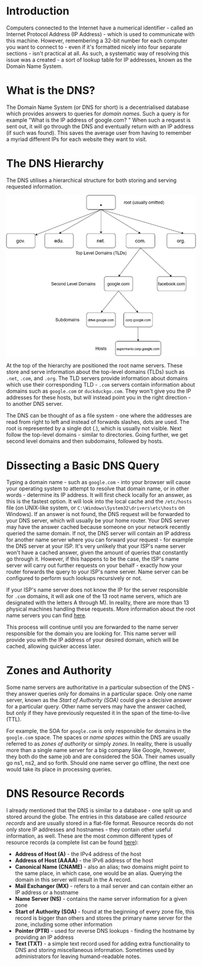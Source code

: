 # Introduction
Computers connected to the Internet have a numerical identifier - called an Internet Protocol Address (IP Address) - which is used to communicate with this machine. However, remembering a 32-bit number for each computer you want to connect to - even if it's formatted nicely into four separate sections - isn't practical at all. As such, a systematic way of resolving this issue was a created - a sort of lookup table for IP addresses, known as the Domain Name System.

# What is the DNS?
The Domain Name System (or DNS for short) is a decentrialised database which provides answers to queries for *domain names*. Such a query is for example "What is the IP address of google.com? " When such a request is sent out, it will go through the DNS and eventually return with an IP address (if such was found). This saves the average user from having to remember a myriad different IPs for each website they want to visit.

# The DNS Hierarchy
The DNS utilises a hierarchical structure for both storing and serving requested information.

![](../Resources/Images/DNSHierarchy.png)

At the top of the hierarchy are positioned the root name servers. These store and serve information about the top-level domains (TLDs) such as `.net`, `.com`, and `.org`. The TLD servers provide information about domains which use their corresponding TLD - `.com` servers contain information about domains such as `google.com` or `duckduckgo.com`. They won't give you the IP addresses for these hosts, but will instead point you in the right direction - to another DNS server. 

The DNS can be thought of as a file system - one where the addresses are read from right to left and instead of forwards slashes, dots are used. The root is represented by a single dot (.), which is usually not visible. Next follow the top-level domains - similar to directories. Going further, we get second level domains and then subdomains, followed by hosts.

# Dissecting a Basic DNS Query
Typing a domain name - such as `google.com` - into your browser will cause your operating system to attempt to resolve that domain name, or in other words - determine its IP address. It will first check locally for an answer, as this is the fastest option. It will look into the local cache and the `/etc/hosts` file (on UNIX-like system, or `C:\Windows\System32\drivers\etc\hosts` on Windows). If an answer is not found, the DNS request will be forwarded to your DNS server, which will usually be your home router. Your DNS server may have the answer cached because someone on your network recently queried the same domain. If not, the DNS server will contain an IP address for another name server where you can forward your request - for example the DNS server at your ISP. It's very unlikely that your ISP's name server won't have a cached answer, given the amount of queries that constantly go through it. However, if this happens to be the case, the ISP's name server will carry out further requests on your behalf - exactly how your router forwards the query to your ISP's name server. Name server can be configured to perform such lookups recursively or not. 

If your ISP's name server does not know the IP for the server responsible for `.com` domains, it will ask one of the 13 root name servers, which are designated with the letters A through M). In reality, there are more than 13 physical machines handling these requests. More information about the root name servers you can find [here](https://www.iana.org/domains/root/servers).

This process will continue until you are forwarded to the name server responsible for the domain you are looking for. This name server will provide you with the IP address of your desired domain, which will be cached, allowing quicker access later.

# Zones and Authority
Some name servers are authoritative in a particular subsection of the DNS - they answer queries only for domains in a particular space. Only one name server, known as the *Start of Authority (SOA)* could give a decisive answer for a particular query. Other name servers may have the answer cached, but only if they have previously requested it in the span of the time-to-live (TTL).

For example, the SOA for `google.com` is only responsible for domains in the `google.com` space. The spaces or *name spaces* within the DNS are usually referred to as *zones of authority* or simply *zones*.
In reality, there is usually more than a single name server for a big company like Google, however, they both do the same job and are considered the SOA. Their names usually go ns1, ns2, and so forth. Should one name server go offline, the next one would take its place in processing queries.

# DNS Resource Records
I already mentioned that the DNS is similar to a database - one split up and stored around the globe. The entries in this database are called *resource records* and are usually stored in a flat-file format. Resource records do not only store IP addresses and hostnames - they contain other useful information, as well. These are the most common different types of resource records (a complete list can be found [here](https://en.wikipedia.org/wiki/List_of_DNS_record_types)):
- **Address of Host (A)** - the IPv4 address of the host
- **Address of Host (AAAA)** - the IPv6 address of the host
- **Canonical Name (CNAME)** - also an alias; two domains might point to the same place, in which case, one would be an alias. Querying the domain in this server will result in the A record.
- **Mail Exchanger (MX)** - refers to a mail server and can contain either an IP address or a hostname
- **Name Server (NS)** - contains the name server information for a given zone
- **Start of Authority (SOA)** - found at the beginning of every zone file, this record is bigger than others and stores the primary name server for the zone, including some other information
- **Pointer (PTR)** - used for reverse DNS lookups - finding the hostname by providing an IP address
- **Text (TXT)** - a simple text record used for adding extra functionality to DNS and storing miscellaneous information. Sometimes used by administrators for leaving humand-readable notes.

